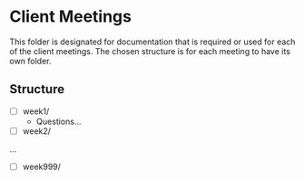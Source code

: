 # Client Meetings
This folder is designated for documentation that is required or used for each of the client meetings. The chosen structure is for each meeting to have its own folder.

## Structure
- [ ] week1/
  - Questions...
- [ ] week2/

...
- [ ] week999/
